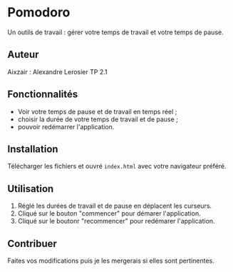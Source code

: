 # Pomodoro

Un outils de travail : gérer votre temps de travail et votre temps de pause.

## Auteur

Aixzair : Alexandre Lerosier TP 2.1

## Fonctionnalités

* Voir votre temps de pause et de travail en temps réel ;
* choisir la durée de votre temps de travail et de pause ;
* pouvoir redémarrer l'application.

## Installation

Télécharger les fichiers et ouvré `index.html` avec votre navigateur préféré.

## Utilisation

1. Réglé les durées de travail et de pause en déplacent les curseurs.
2. Cliqué sur le bouton "commencer" pour démarer l'application.
3. Cliqué sur le boutonr "recommencer" pour redémarer l'application.

## Contribuer

Faites vos modifications puis je les mergerais si elles sont pertinentes.